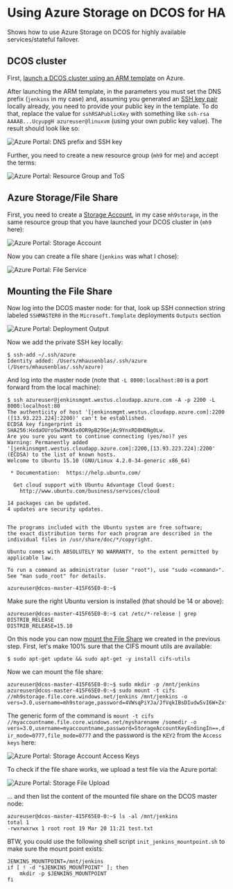 # Using Azure Storage on DCOS for HA

Shows how to use Azure Storage on DCOS for highly available services/stateful failover.

## DCOS cluster

First, [launch a DCOS cluster using an ARM template](https://portal.azure.com/#create/Microsoft.Template/uri/https%3A%2F%2Fgist.githubusercontent.com%2Fmhausenblas%2Fa8247ecf4a791813626a%2Fraw%2F673cc5a69791e078c82f806a58ce44d344b38e29%2Fazuredeploy.nojumpbox.json) on Azure.

After launching the ARM template, in the parameters you must set the DNS prefix (`jenkins` in my case) and, assuming you generated an [SSH key pair](https://azure.microsoft.com/en-us/documentation/articles/virtual-machines-linux-use-ssh-key/) locally already, you need to provide your public key in the template. To do that, replace the value for `sshRSAPublicKey` with something like `ssh-rsa AAAAB...UcyupgH azureuser@linuxvm` (using your own public key value). The result should look like so:

![Azure Portal: DNS prefix and SSH key](acs-template-dns-and-ssh-key.png)

Further, you need to create a new resource group (`mh9` for me) and accept the terms:

![Azure Portal: Resource Group and ToS](acs-template-new-rg-and-accept-terms.png)

## Azure Storage/File Share

First, you need to create a [Storage Account](https://portal.azure.com/#create/Microsoft.StorageAccount-ARM), in my case `mh9storage`, in the same resource group that you have launched your DCOS cluster in (`mh9` here):

![Azure Portal: Storage Account](azure-portal-storage.png)

Now you can create a file share (`jenkins` was what I chose):

![Azure Portal: File Service](azure-portal-storage-fileshare.png)

## Mounting the File Share

Now log into the DCOS master node: for that, look up SSH connection string labeled `SSHMASTER0` in the `Microsoft.Template` deployments `Outputs` section 

![Azure Portal: Deployment Output](azure-portal-deployment-output.png)

Now we add the private SSH key locally:

    $ ssh-add ~/.ssh/azure
    Identity added: /Users/mhausenblas/.ssh/azure (/Users/mhausenblas/.ssh/azure)

And log into the master node (note that `-L 8000:localhost:80` is a port forward from the local machine):

    $ ssh azureuser@jenkinsmgmt.westus.cloudapp.azure.com -A -p 2200 -L 8000:localhost:80
    The authenticity of host '[jenkinsmgmt.westus.cloudapp.azure.com]:2200 ([13.93.223.224]:2200)' can't be established.
    ECDSA key fingerprint is SHA256:HxdaOUroSwTMKA5x0OR9pB29GejAc9YnxRD8HDNg0Lw.
    Are you sure you want to continue connecting (yes/no)? yes
    Warning: Permanently added '[jenkinsmgmt.westus.cloudapp.azure.com]:2200,[13.93.223.224]:2200' (ECDSA) to the list of known hosts.
    Welcome to Ubuntu 15.10 (GNU/Linux 4.2.0-34-generic x86_64)
    
     * Documentation:  https://help.ubuntu.com/
     
      Get cloud support with Ubuntu Advantage Cloud Guest:
        http://www.ubuntu.com/business/services/cloud
        
    14 packages can be updated.
    4 updates are security updates.
    
    
    The programs included with the Ubuntu system are free software;
    the exact distribution terms for each program are described in the
    individual files in /usr/share/doc/*/copyright.

    Ubuntu comes with ABSOLUTELY NO WARRANTY, to the extent permitted by
    applicable law.

    To run a command as administrator (user "root"), use "sudo <command>".
    See "man sudo_root" for details.

    azureuser@dcos-master-415F65E0-0:~$

Make sure the right Ubuntu version is installed (that should be 14 or above):

    azureuser@dcos-master-415F65E0-0:~$ cat /etc/*-release | grep DISTRIB_RELEASE
    DISTRIB_RELEASE=15.10

On this node you can now [mount the File Share](https://azure.microsoft.com/en-us/documentation/articles/storage-how-to-use-files-linux/) we created in the previous step. First, let's make 100% sure that the CIFS mount utils are available:

    $ sudo apt-get update && sudo apt-get -y install cifs-utils

Now we can mount the file share:

    azureuser@dcos-master-415F65E0-0:~$ sudo mkdir -p /mnt/jenkins
    azureuser@dcos-master-415F65E0-0:~$ sudo mount -t cifs //mh9storage.file.core.windows.net/jenkins /mnt/jenkins -o vers=3.0,username=mh9storage,password=4VWsqPiYJa/JfVqkIBsDIudw5vI6W+ZxfhJPjg9C1rYi9d/dnUjAz0h8N2oc/gxyoIBmrxNCb4O6bCoiXK+DLA==,dir_mode=0777,file_mode=0777

The generic form of the command is `mount -t cifs //myaccountname.file.core.windows.net/mysharename /somedir -o vers=3.0,username=myaccountname,password=StorageAccountKeyEndingIn==,dir_mode=0777,file_mode=0777` and the password is the `KEY2` from the `Access keys` here:

![Azure Portal: Storage Account Access Keys](azure-portal-storage-accesskeys.png)

To check if the file share works, we upload a test file via the Azure portal:

![Azure Portal: Storage File Upload](azure-portal-storage-fileupload.png)

… and then list the content of the mounted file share on the DCOS master node:

    azureuser@dcos-master-415F65E0-0:~$ ls -al /mnt/jenkins
    total 1
    -rwxrwxrwx 1 root root 19 Mar 20 11:21 test.txt

BTW, you could use the following shell script `init_jenkins_mountpoint.sh` to make sure the mount point exists:

    JENKINS_MOUNTPOINT=/mnt/jenkins
    if [ ! -d "$JENKINS_MOUNTPOINT" ]; then
        mkdir -p $JENKINS_MOUNTPOINT
    fi
